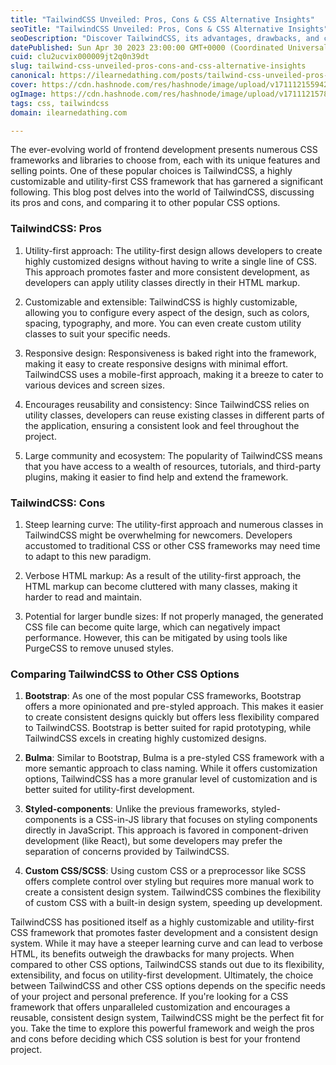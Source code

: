 ```yaml
---
title: "TailwindCSS Unveiled: Pros, Cons & CSS Alternative Insights"
seoTitle: "TailwindCSS Unveiled: Pros, Cons & CSS Alternative Insights"
seoDescription: "Discover TailwindCSS, its advantages, drawbacks, and comparisons with other popular CSS options like Bootstrap and Bulma."
datePublished: Sun Apr 30 2023 23:00:00 GMT+0000 (Coordinated Universal Time)
cuid: clu2ucvix000009jt2q0n39dt
slug: tailwind-css-unveiled-pros-cons-and-css-alternative-insights
canonical: https://ilearnedathing.com/posts/tailwind-css-unveiled-pros-cons-and-css-alternative-insights
cover: https://cdn.hashnode.com/res/hashnode/image/upload/v1711121559426/bb18442c-7589-4506-8e06-2d759425c045.webp
ogImage: https://cdn.hashnode.com/res/hashnode/image/upload/v1711121578178/e8f9bfc1-b4c3-4c4a-9214-2c72965c7e40.webp
tags: css, tailwindcss
domain: ilearnedathing.com

---
```


The ever-evolving world of frontend development presents numerous CSS frameworks and libraries to choose from, each with its unique features and selling points. One of these popular choices is TailwindCSS, a highly customizable and utility-first CSS framework that has garnered a significant following. This blog post delves into the world of TailwindCSS, discussing its pros and cons, and comparing it to other popular CSS options.

### TailwindCSS: Pros

1. Utility-first approach: The utility-first design allows developers to create highly customized designs without having to write a single line of CSS. This approach promotes faster and more consistent development, as developers can apply utility classes directly in their HTML markup.

2. Customizable and extensible: TailwindCSS is highly customizable, allowing you to configure every aspect of the design, such as colors, spacing, typography, and more. You can even create custom utility classes to suit your specific needs.

3. Responsive design: Responsiveness is baked right into the framework, making it easy to create responsive designs with minimal effort. TailwindCSS uses a mobile-first approach, making it a breeze to cater to various devices and screen sizes.

4. Encourages reusability and consistency: Since TailwindCSS relies on utility classes, developers can reuse existing classes in different parts of the application, ensuring a consistent look and feel throughout the project.

5. Large community and ecosystem: The popularity of TailwindCSS means that you have access to a wealth of resources, tutorials, and third-party plugins, making it easier to find help and extend the framework.

### TailwindCSS: Cons

1. Steep learning curve: The utility-first approach and numerous classes in TailwindCSS might be overwhelming for newcomers. Developers accustomed to traditional CSS or other CSS frameworks may need time to adapt to this new paradigm.

2. Verbose HTML markup: As a result of the utility-first approach, the HTML markup can become cluttered with many classes, making it harder to read and maintain.

3. Potential for larger bundle sizes: If not properly managed, the generated CSS file can become quite large, which can negatively impact performance. However, this can be mitigated by using tools like PurgeCSS to remove unused styles.

### Comparing TailwindCSS to Other CSS Options

1. **Bootstrap**: As one of the most popular CSS frameworks, Bootstrap offers a more opinionated and pre-styled approach. This makes it easier to create consistent designs quickly but offers less flexibility compared to TailwindCSS. Bootstrap is better suited for rapid prototyping, while TailwindCSS excels in creating highly customized designs.

2. **Bulma**: Similar to Bootstrap, Bulma is a pre-styled CSS framework with a more semantic approach to class naming. While it offers customization options, TailwindCSS has a more granular level of customization and is better suited for utility-first development.

3. **Styled-components**: Unlike the previous frameworks, styled-components is a CSS-in-JS library that focuses on styling components directly in JavaScript. This approach is favored in component-driven development (like React), but some developers may prefer the separation of concerns provided by TailwindCSS.

4. **Custom CSS/SCSS**: Using custom CSS or a preprocessor like SCSS offers complete control over styling but requires more manual work to create a consistent design system. TailwindCSS combines the flexibility of custom CSS with a built-in design system, speeding up development.


TailwindCSS has positioned itself as a highly customizable and utility-first CSS framework that promotes faster development and a consistent design system. While it may have a steeper learning curve and can lead to verbose HTML, its benefits outweigh the drawbacks for many projects. When compared to other CSS options, TailwindCSS stands out due to its flexibility, extensibility, and focus on utility-first development. Ultimately, the choice between TailwindCSS and other CSS options depends on the specific needs of your project and personal preference. If you're looking for a CSS framework that offers unparalleled customization and encourages a reusable, consistent design system, TailwindCSS might be the perfect fit for you. Take the time to explore this powerful framework and weigh the pros and cons before deciding which CSS solution is best for your frontend project.
